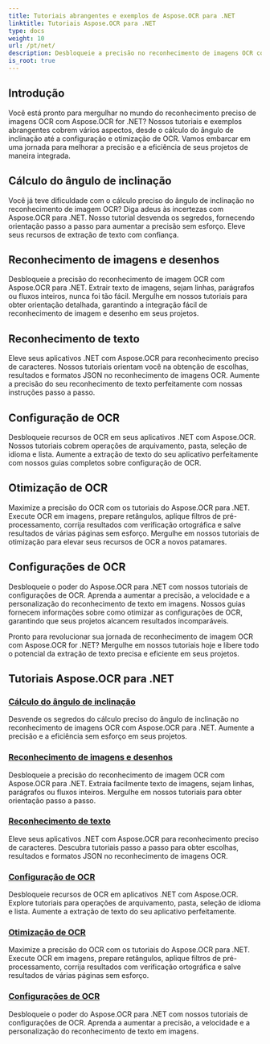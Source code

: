 ```yaml
---
title: Tutoriais abrangentes e exemplos de Aspose.OCR para .NET
linktitle: Tutoriais Aspose.OCR para .NET
type: docs
weight: 10
url: /pt/net/
description: Desbloqueie a precisão no reconhecimento de imagens OCR com Aspose.OCR para .NET. Explore tutoriais sobre cálculo de ângulo de inclinação, reconhecimento de texto, configuração de OCR e otimização.
is_root: true
---
```


## Introdução

Você está pronto para mergulhar no mundo do reconhecimento preciso de imagens OCR com Aspose.OCR for .NET? Nossos tutoriais e exemplos abrangentes cobrem vários aspectos, desde o cálculo do ângulo de inclinação até a configuração e otimização de OCR. Vamos embarcar em uma jornada para melhorar a precisão e a eficiência de seus projetos de maneira integrada.

## Cálculo do ângulo de inclinação

Você já teve dificuldade com o cálculo preciso do ângulo de inclinação no reconhecimento de imagem OCR? Diga adeus às incertezas com Aspose.OCR para .NET. Nosso tutorial desvenda os segredos, fornecendo orientação passo a passo para aumentar a precisão sem esforço. Eleve seus recursos de extração de texto com confiança.

## Reconhecimento de imagens e desenhos

Desbloqueie a precisão do reconhecimento de imagem OCR com Aspose.OCR para .NET. Extrair texto de imagens, sejam linhas, parágrafos ou fluxos inteiros, nunca foi tão fácil. Mergulhe em nossos tutoriais para obter orientação detalhada, garantindo a integração fácil de reconhecimento de imagem e desenho em seus projetos.

## Reconhecimento de texto

Eleve seus aplicativos .NET com Aspose.OCR para reconhecimento preciso de caracteres. Nossos tutoriais orientam você na obtenção de escolhas, resultados e formatos JSON no reconhecimento de imagens OCR. Aumente a precisão do seu reconhecimento de texto perfeitamente com nossas instruções passo a passo.

## Configuração de OCR

Desbloqueie recursos de OCR em seus aplicativos .NET com Aspose.OCR. Nossos tutoriais cobrem operações de arquivamento, pasta, seleção de idioma e lista. Aumente a extração de texto do seu aplicativo perfeitamente com nossos guias completos sobre configuração de OCR.

## Otimização de OCR

Maximize a precisão do OCR com os tutoriais do Aspose.OCR para .NET. Execute OCR em imagens, prepare retângulos, aplique filtros de pré-processamento, corrija resultados com verificação ortográfica e salve resultados de várias páginas sem esforço. Mergulhe em nossos tutoriais de otimização para elevar seus recursos de OCR a novos patamares.

## Configurações de OCR

Desbloqueie o poder do Aspose.OCR para .NET com nossos tutoriais de configurações de OCR. Aprenda a aumentar a precisão, a velocidade e a personalização do reconhecimento de texto em imagens. Nossos guias fornecem informações sobre como otimizar as configurações de OCR, garantindo que seus projetos alcancem resultados incomparáveis.

Pronto para revolucionar sua jornada de reconhecimento de imagem OCR com Aspose.OCR for .NET? Mergulhe em nossos tutoriais hoje e libere todo o potencial da extração de texto precisa e eficiente em seus projetos.

## Tutoriais Aspose.OCR para .NET
### [Cálculo do ângulo de inclinação](./skew-angle-calculation/)
Desvende os segredos do cálculo preciso do ângulo de inclinação no reconhecimento de imagens OCR com Aspose.OCR para .NET. Aumente a precisão e a eficiência sem esforço em seus projetos.
### [Reconhecimento de imagens e desenhos](./image-and-drawing-recognition/)
Desbloqueie a precisão do reconhecimento de imagem OCR com Aspose.OCR para .NET. Extraia facilmente texto de imagens, sejam linhas, parágrafos ou fluxos inteiros. Mergulhe em nossos tutoriais para obter orientação passo a passo.
### [Reconhecimento de texto](./text-recognition/)
Eleve seus aplicativos .NET com Aspose.OCR para reconhecimento preciso de caracteres. Descubra tutoriais passo a passo para obter escolhas, resultados e formatos JSON no reconhecimento de imagens OCR.
### [Configuração de OCR](./ocr-configuration/)
Desbloqueie recursos de OCR em aplicativos .NET com Aspose.OCR. Explore tutoriais para operações de arquivamento, pasta, seleção de idioma e lista. Aumente a extração de texto do seu aplicativo perfeitamente.
### [Otimização de OCR](./ocr-optimization/)
Maximize a precisão do OCR com os tutoriais do Aspose.OCR para .NET. Execute OCR em imagens, prepare retângulos, aplique filtros de pré-processamento, corrija resultados com verificação ortográfica e salve resultados de várias páginas sem esforço.
### [Configurações de OCR](./ocr-settings/)
Desbloqueie o poder do Aspose.OCR para .NET com nossos tutoriais de configurações de OCR. Aprenda a aumentar a precisão, a velocidade e a personalização do reconhecimento de texto em imagens.